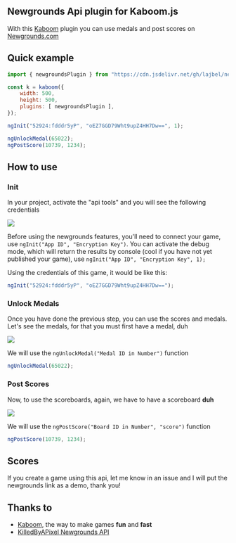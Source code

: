 ## Newgrounds Api plugin for Kaboom.js

With this [Kaboom](https://github.com/replit/kaboom) plugin you can use medals and post scores on [Newgrounds.com](https://newgrounds.com)

## Quick example 

```.js
import { newgroundsPlugin } from "https://cdn.jsdelivr.net/gh/lajbel/newgrounds-boom@master/newgrounds.js";

const k = kaboom({
    width: 500,
    height: 500,
    plugins: [ newgroundsPlugin ],
});

ngInit("52924:fdddr5yP", "oEZ7GGD79Wht9upZ4HH7Dw==", 1);

ngUnlockMedal(65022);
ngPostScore(10739, 1234);
```

## How to use 

### Init

In your project, activate the "api tools" and you will see the following credentials

![](https://imgur.com/l4W6YAV.png)

Before using the newgrounds features, you'll need to connect your game, use `ngInit("App ID", "Encryption Key")`. You can activate the debug mode, which will return the results by console (cool if you have not yet published your game), use `ngInit("App ID", "Encryption Key", 1);`


Using the credentials of this game, it would be like this:
```.js
ngInit("52924:fdddr5yP", "oEZ7GGD79Wht9upZ4HH7Dw==");

```

### Unlock Medals 

Once you have done the previous step, you can use the scores and medals. Let's see the medals, for that you must first have a medal, duh

![](https://imgur.com/VwzxtXn.png)

We will use the `ngUnlockMedal("Medal ID in Number")` function

```.js
ngUnlockMedal(65022);
```

### Post Scores

Now, to use the scoreboards, again, we have to have a scoreboard **duh**

![](https://imgur.com/ySpdtn3.png)

We will use the `ngPostScore("Board ID in Number", "score")` function

```.js
ngPostScore(10739, 1234);
```

## Scores
If you create a game using this api, let me know in an issue and I will put the newgrounds link as a demo, thank you!

## Thanks to

* [Kaboom](), the way to make games **fun** and **fast** <br>
* [KilledByAPixel Newgrounds API](https://github.com/KilledByAPixel/newgrounds)